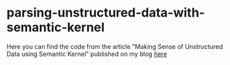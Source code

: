 # parsing-unstructured-data-with-semantic-kernel

Here you can find the code from the article "Making Sense of Unstructured Data using Semantic Kernel" published on my blog [here](https://roosma.dev/p/parsing-unstructured-data-with-semantic-kernel/)